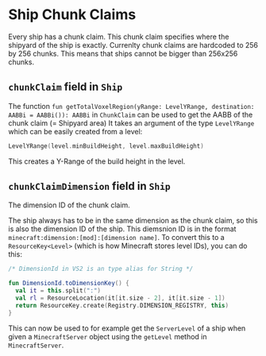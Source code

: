 # Ship Chunk Claims
Every ship has a chunk claim.
This chunk claim specifies where the shipyard of the ship is exactly.
Currenlty chunk claims are hardcoded to 256 by 256 chunks.
This means that ships cannot be bigger than 256x256 chunks.

## `chunkClaim` field in `Ship`
The function `fun getTotalVoxelRegion(yRange: LevelYRange, destination: AABBi = AABBi()): AABBi` in `ChunkClaim` can be used to get the AABB of the chunk claim (= Shipyard area)
It takes an argument of the type `LevelYRange` which can be easily created from a level:
```kotlin
LevelYRange(level.minBuildHeight, level.maxBuildHeight)
```
This creates a Y-Range of the build height in the level.

## `chunkClaimDimension` field in `Ship`
The dimension ID of the chunk claim.

The ship always has to be in the same dimension as the chunk claim, so this is also the dimension ID of the ship.
This diemsnion ID is in the format `minecraft:dimension:[mod]:[dimension name]`.
To convert this to a `ResourceKey<Level>` (which is how Minecraft stores level IDs), you can do this:
```kotlin
/* DimensionId in VS2 is an type alias for String */

fun DimensionId.toDimensionKey() {
  val it = this.split(":")
  val rl = ResourceLocation(it[it.size - 2], it[it.size - 1])
  return ResourceKey.create(Registry.DIMENSION_REGISTRY, this)
}
```
This can now be used to for example get the `ServerLevel` of a ship when given a `MinecraftServer` object using the `getLevel` method in `MinecraftServer`.
